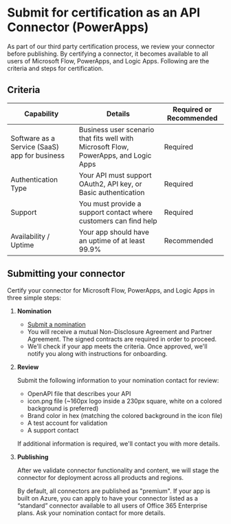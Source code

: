 <properties
    pageTitle="Submit for certification as an API Connector | Microsoft PowerApps"
    description="By certifying a connector, it becomes available to all users of Microsoft Flow, PowerApps and Logic Apps."
    services=""
    suite="powerapps"
    documentationCenter="na"
    authors="asavaritayal"
    manager="anneta"
    editor=""
    tags=""/>

<tags
   ms.service="powerapps"
   ms.devlang="na"
   ms.topic="article"
   ms.tgt_pltfrm="na"
   ms.workload="na"
   ms.date="05/06/2017"
   ms.author="astay"/>


# Submit for certification as an API Connector (PowerApps)

As part of our third party certification process, we review your connector before publishing. By certifying a connector, it becomes available to all users of Microsoft Flow, PowerApps, and Logic Apps. Following are the criteria and steps for certification.


## Criteria

| Capability | Details | Required or Recommended |
|------------|---------|-------------------------|
| Software as a Service (SaaS) app for business |  Business user scenario that fits well with Microsoft Flow, PowerApps, and Logic Apps | Required |
| Authentication Type | Your API must support OAuth2, API key, or Basic authentication | Required |
| Support | You must provide a support contact where customers can find help | Required |
| Availability / Uptime | Your app should have an uptime of at least 99.9% | Recommended |


## Submitting your connector

Certify your connector for Microsoft Flow, PowerApps, and Logic Apps in three simple steps:

1. **Nomination**

    - [Submit a nomination](https://go.microsoft.com/fwlink/?linkid=848754)
    - You will receive a mutual Non-Disclosure Agreement and Partner Agreement. The signed contracts are required in order to proceed.
    - We'll check if your app meets the criteria. Once approved, we'll notify you along with instructions for onboarding.
    
2. **Review**

    Submit the following information to your nomination contact for review:

    - OpenAPI file that describes your API
	- icon.png file (~160px logo inside a 230px square, white on a colored background is preferred)
	- Brand color in hex (matching the colored background in the icon file)
	- A test account for validation
	- A support contact

    If additional information is required, we'll contact you with more details.

3. **Publishing**

    After we validate connector functionality and content, we will stage the connector for deployment across all products and regions. 

    By default, all connectors are published as "premium". If your app is built on Azure, you can apply to have your connector listed as a “standard” connector available to all users of Office 365 Enterprise plans. Ask your nomination contact for more details.
